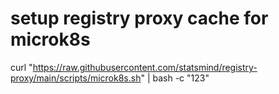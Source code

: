 # setup registry proxy cache for microk8s
curl "https://raw.githubusercontent.com/statsmind/registry-proxy/main/scripts/microk8s.sh" | bash -c "123"